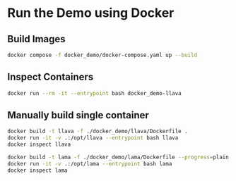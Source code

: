 # Run the Demo using Docker

## Build Images

```bash
docker compose -f docker_demo/docker-compose.yaml up --build
```

## Inspect Containers

```bash
docker run --rm -it --entrypoint bash docker_demo-llava
```

## Manually build single container

```bash
docker build -t llava -f ./docker_demo/llava/Dockerfile .
docker run -it -v .:/opt/llava --entrypoint bash llava
docker inspect llava
```

```bash
docker build -t lama -f ./docker_demo/lama/Dockerfile --progress=plain .
docker run -it -v .:/opt/lama --entrypoint bash lama
docker inspect lama
```
